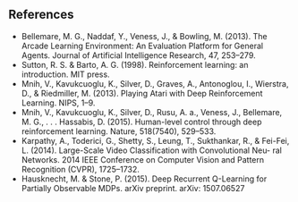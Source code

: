 ## References
<ul class="refs">
<li>
Bellemare, M. G., Naddaf, Y., Veness, J., & Bowling, M. (2013). The Arcade Learning Environment: An Evaluation Platform for General Agents. Journal of Artificial Intelligence Research, 47, 253–279.
</li>
<li>
Sutton, R. S. & Barto, A. G. (1998). Reinforcement learning: an introduction.
MIT press.
</li>
  <li>
Mnih, V., Kavukcuoglu, K., Silver, D., Graves, A., Antonoglou, I., Wierstra,
D., & Riedmiller, M. (2013). Playing Atari with Deep Reinforcement
Learning. NIPS, 1–9.
  </li>
  <li>
Mnih, V., Kavukcuoglu, K., Silver, D., Rusu, A. a., Veness, J., Bellemare,
M. G., . . . Hassabis, D. (2015). Human-level control through deep
reinforcement learning. Nature, 518(7540), 529–533.
  </li>
  <li>
Karpathy, A., Toderici, G., Shetty, S., Leung, T., Sukthankar, R., & Fei-Fei,
L. (2014). Large-Scale Video Classification with Convolutional Neu-
ral Networks. 2014 IEEE Conference on Computer Vision and Pattern
Recognition (CVPR), 1725–1732.
</li>
<li>
Hausknecht, M. & Stone, P. (2015). Deep Recurrent Q-Learning for Partially
Observable MDPs. arXiv preprint. arXiv: 1507.06527
</li>
</ul>
